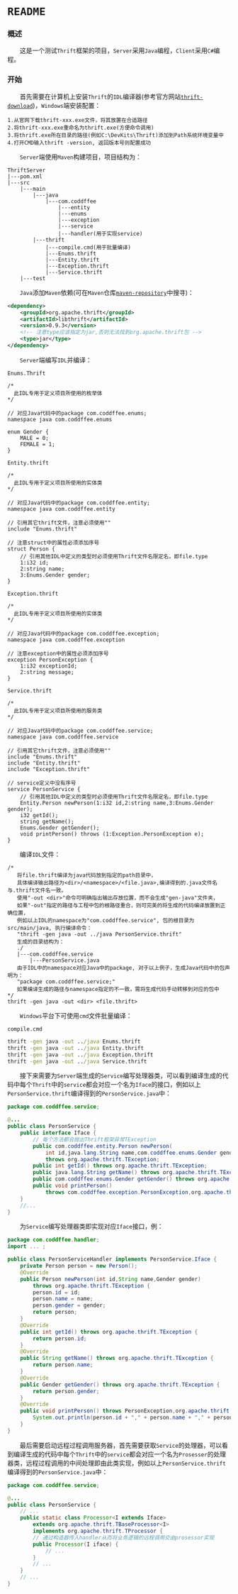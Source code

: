 # `README`

### 概述

&emsp;&emsp;这是一个测试`Thrift`框架的项目，`Server`采用`Java`编程，`Client`采用`C#`编程。

### 开始

&emsp;&emsp;首先需要在计算机上安装`Thrift`的`IDL`编译器(参考官方网站[`thrift-download`](https://thrift.apache.org/download))，`Windows`端安装配置：

```xxx
1.从官网下载thrift-xxx.exe文件，将其放置在合适路径
2.将thrift-xxx.exe重命名为thrift.exe(方便命令调用)
3.将thrift.exe所在目录的路径(例如C:\DevKits\Thrift)添加到Path系统环境变量中
4.打开CMD输入thrift -version, 返回版本号则配置成功
```

&emsp;&emsp;`Server`端使用`Maven`构建项目，项目结构为：

```xxx
ThriftServer
|---pom.xml
|---src
    |---main
        |---java
            |---com.coddffee
                |---entity
                |---enums
                |---exception
                |---service
                |---handler(用于实现service)
        |---thrift
            |---compile.cmd(用于批量编译)
            |---Enums.thrift
            |---Entity.thrift
            |---Exception.thrift
            |---Service.thrift
    |---test
```

&emsp;&emsp;`Java`添加`Maven`依赖(可在`Maven`仓库[`maven-repository`](https://mvnrepository.com)中搜寻)：

```xml
<dependency>
    <groupId>org.apache.thrift</groupId>
    <artifactId>libthrift</artifactId>
    <version>0.9.3</version>
    <!-- 注意type应该指定为jar,否则无法找到org.apache.thrift包 -->
    <type>jar</type>
</dependency>
```

&emsp;&emsp;`Server`端编写`IDL`并编译：

`Enums.Thrift`

```xxx
/*
  此IDL专用于定义项目所使用的枚举体
*/

// 对应Java代码中的package com.coddffee.enums;
namespace java com.coddffee.enums

enum Gender {
    MALE = 0;
    FEMALE = 1;
}
```

`Entity.thrift`

```xxx
/*
  此IDL专用于定义项目所使用的实体类
*/

// 对应Java代码中的package com.coddffee.entity;
namespace java com.coddffee.entity

// 引用其它thrift文件，注意必须使用""
include "Enums.thrift"

// 注意struct中的属性必须添加序号
struct Person {
    // 引用其他IDL中定义的类型时必须使用Thrift文件名限定名，即file.type
    1:i32 id;
    2:string name;
    3:Enums.Gender gender;
}
```

`Exception.thrift`

```xxx
/*
  此IDL专用于定义项目所使用的实体类
*/

// 对应Java代码中的package com.coddffee.exception;
namespace java com.coddffee.exception

// 注意exception中的属性必须添加序号
exception PersonException {
    1:i32 exceptionId;
    2:string message;
}
```

`Service.thrift`

```xxx
/*
  此IDL专用于定义项目所使用的服务类
*/

// 对应Java代码中的package com.coddffee.service;
namespace java com.coddffee.service

// 引用其它thrift文件，注意必须使用""
include "Enums.thrift"
include "Entity.thrift"
include "Exception.thrift"

// service定义中没有序号
service PersonService {
    // 引用其他IDL中定义的类型时必须使用Thrift文件名限定名，即file.type
    Entity.Person newPerson(1:i32 id,2:string name,3:Enums.Gender gender);
    i32 getId();
    string getName();
    Enums.Gender getGender();
    void printPerson() throws (1:Exception.PersonException e);
}
```

&emsp;&emsp;编译`IDL`文件：

```xxx
/* 
   将file.thrift编译为java代码放到指定的path目录中，
   具体编译输出路径为<dir>/<namespace>/<file.java>,编译得到的.java文件名与.thrift文件名一致。
   使用"-out <dir>"命令可明确指出输出存放位置，而不会生成"gen-java"文件夹，
   如果"-out"指定的路径与工程中包的根路径重合，则可完美的将生成的代码编译放置到正确位置，
   例如以上IDL的namespace为"com.coddffee.service", 包的根目录为src/main/java, 执行编译命令：
   "thrift -gen java -out ../java PersonService.thrift"
   生成的目录结构为：
   ./
   |---com.coddffee.service
       |---PersonService.java
   由于IDL中的namespace对应Java中的package, 对于以上例子，生成Java代码中的包声明为：
   "package com.coddffee.service;"
   如果编译生成的路径与namespace指定的不一致，需将生成代码手动转移到对应的包中
*/
thrift -gen java -out <dir> <file.thrift>
```

&emsp;&emsp;`Windows`平台下可使用`cmd`文件批量编译：

`compile.cmd`

```cmd
thrift -gen java -out ../java Enums.thrift
thrift -gen java -out ../java Entity.thrift
thrift -gen java -out ../java Exception.thrift
thrift -gen java -out ../java Service.thrift
```

&emsp;&emsp;接下来需要为`Server`端生成的`Service`编写处理器类，可以看到编译生成的代码中每个`Thrift`中的`service`都会对应一个名为`Iface`的接口，例如以上`PersonService.thrift`编译得到的`PersonService.java`中：

```java
package com.coddffee.service;

@...
public class PersonService {
    public interface Iface {
        // 每个方法都会抛出Thrift框架异常TException
        public com.coddffee.entity.Person newPerson(
            int id,java.lang.String name,com.coddffee.enums.Gender gender) 
            throws org.apache.thrift.TException;
        public int getId() throws org.apache.thrift.TException;
        public java.lang.String getName() throws org.apache.thrift.TException;
        public com.coddffee.enums.Gender getGender() throws org.apache.thrift.TException;
        public void printPerson() 
            throws com.coddffee.exception.PersonException,org.apache.thrift.TException;
    }
    //...
}
```

&emsp;&emsp;为`Service`编写处理器类即实现对应`Iface`接口，例：

```java
package com.coddffee.handler;
import ... ;

public class PersonServiceHandler implements PersonService.Iface {
    private Person person = new Person();
    @Override
    public Person newPerson(int id,String name,Gender gender) 
        throws org.apache.thrift.TException {
        person.id = id;
        person.name = name;
        person.gender = gender;
        return person;
    }
    @Override
    public int getId() throws org.apache.thrift.TException {
        return person.id;
    }
    @Override
    public String getName() throws org.apache.thrift.TException {
        return person.name;
    }
    @Override 
    public Gender getGender() throws org.apache.thrift.TException {
        return person.gender;
    }
    @Override 
    public void printPerson() throws PersonException,org.apache.thrift.TException {
        System.out.println(person.id + "," + person.name + "," + person.gender + ".");
    }
}
```

&emsp;&emsp;最后需要启动远程过程调用服务器，首先需要获取`Service`的处理器，可以看到编译生成的代码中每个`Thrift`中的`service`都会对应一个名为`Prosesser`的处理器类，远程过程调用的中间处理即由此类实现，例如以上`PersonService.thrift`编译得到的`PersonService.java`中：

```java
package com.coddffee.service;

@...
public class PersonService {
    // ...
    public static class Processor<I extends Iface> 
        extends org.apache.thrift.TBaseProcessor<I> 
        implements org.apache.thrift.TProcessor {
        // 通过构造器传入handler从而将业务逻辑的远程调用交由prosessor实现
        public Processor(I iface) {
            // ...
        }
        // ...
    }
    // ...
}
```
